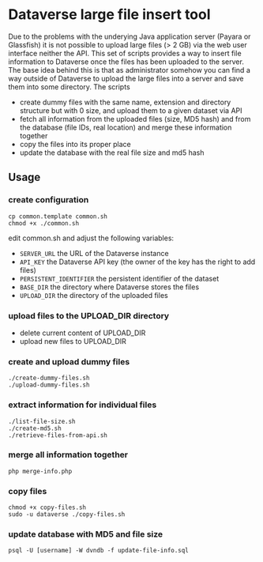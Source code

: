 # Dataverse large file insert tool

Due to the problems with the underying Java application server (Payara or Glassfish) it is not possible to upload large files (> 2 GB) via the web user interface neither the API. This set of scripts provides a way to insert file information to Dataverse once the files has been uploaded to the server. The base idea behind this is that as administrator somehow you can find a way outside of Dataverse to upload the large files into a server and save them into some directory. The scripts 
* create dummy files with the same name, extension and directory structure but with 0 size, and upload them to a given dataset via API
* fetch all information from the uploaded files (size, MD5 hash) and from the database (file IDs, real location) and merge these information together
* copy the files into its proper place
* update the database with the real file size and md5 hash 

## Usage
### create configuration

```
cp common.template common.sh
chmod +x ./common.sh
```

edit common.sh and adjust the following variables:

* `SERVER_URL` the URL of the Dataverse instance
* `API_KEY` the Dataverse API key (the owner of the key has the right to add files)
* `PERSISTENT_IDENTIFIER` the persistent identifier of the dataset
* `BASE_DIR` the directory where Dataverse stores the files
* `UPLOAD_DIR` the directory of the uploaded files

### upload files to the UPLOAD_DIR directory

* delete current content of UPLOAD_DIR
* upload new files to UPLOAD_DIR

### create and upload dummy files
```
./create-dummy-files.sh
./upload-dummy-files.sh
```

### extract information for individual files
```
./list-file-size.sh
./create-md5.sh
./retrieve-files-from-api.sh
```

### merge all information together
```
php merge-info.php
```

### copy files
```
chmod +x copy-files.sh
sudo -u dataverse ./copy-files.sh
```

### update database with MD5 and file size
```
psql -U [username] -W dvndb -f update-file-info.sql
```
